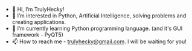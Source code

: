 - 👋 Hi, I’m TrulyHecky!
- 👀 I’m interested in Python, Artificial Intelligence, solving problems and creating applications.
- 🌱 I’m currently learning Python programming language. (and it's GUI framework - PyQT5)
- 📫 How to reach me - trulyhecky@gmail.com. I will be waiting for you!
